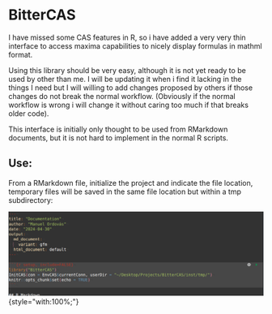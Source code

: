 # BitterCAS

I have missed some CAS features in R, so i have added a very very thin interface to access maxima capabilities to nicely display formulas in mathml format.

Using this library should be very easy, although it is not yet ready to be used by other than me. I will be updating it when i find it lacking in the things I need but I will willing to add changes proposed by others if those changes do not break the normal workflow. (Obviously if the normal workflow is wrong i will change it without caring too much if that breaks older code).

This interface is initially only thought to be used from RMarkdown documents, but it is not hard to implement in the normal R scripts.

## Use:

From a RMarkdown file, initialize the project and indicate the file location, temporary files will be saved in the same file location but within a tmp subdirectory:

![](inst/init.png){style="with:100%;"}
